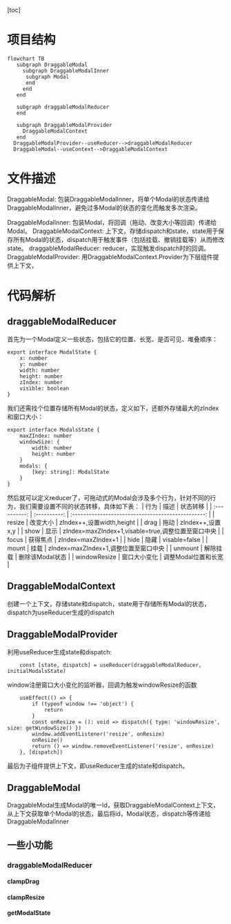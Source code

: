 [toc]
# 项目结构

```mermaid
flowchart TB
   subgraph DraggableModal
     subgraph DraggableModalInner
      subgraph Modal
      end
     end
   end

   subgraph draggableModalReducer
   end

   subgraph DraggableModalProvider
     DraggableModalContext
   end
  DraggableModalProvider--useReducer-->draggableModalReducer
  DraggableModal--useContext-->DraggableModalContext

```

# 文件描述
DraggableModal: 包装DraggableModalInner，将单个Modal的状态传递给DraggableModalInner，避免过多Modal的状态的变化而触发多次渲染。

DraggableModalInner: 包装Modal，将回调（拖动、改变大小等回调）传递给Modal。
  DraggableModalContext: 上下文，存储dispatch和state，state用于保存所有Modal的状态，dispatch用于触发事件（包括挂载、撤销挂载等）从而修改state。
draggableModalReducer: reducer，实现触发dispatch时的回调。
DraggableModalProvider: 用DraggableModalContext.Provider为下层组件提供上下文，

# 代码解析
## draggableModalReducer
首先为一个Modal定义一些状态，包括它的位置、长宽、是否可见、堆叠顺序：
```
export interface ModalState {
    x: number
    y: number
    width: number
    height: number
    zIndex: number
    visible: boolean
}
```

我们还需找个位置存储所有Modal的状态，定义如下，还额外存储最大的zIndex和窗口大小：
```
export interface ModalsState {
    maxZIndex: number
    windowSize: {
        width: number
        height: number
    }
    modals: {
        [key: string]: ModalState
    }
}
```

然后就可以定义reducer了，可拖动式的Modal会涉及多个行为，针对不同的行为，我们需要设置不同的状态转移，具体如下表：
|     行为     |     描述     |                      状态转移                      |
| :----------: | :----------: | :------------------------------------------------: |
|    resize    |   改变大小   |             zIndex++,设置width,height              |
|     drag     |     拖动     |                  zIndex++,设置x,y                  |
|     show     |     显示     | zIndex=maxZIndex+1,visable=true,调整位置至窗口中央 |
|    focus     |   获得焦点   |                 zIndex=maxZIndex+1                 |
|     hide     |     隐藏     |                   visable=false                    |
|    mount     |     挂载     |       zIndex=maxZIndex+1,调整位置至窗口中央        |
|   unmount    |   解除挂载   |                  删除该Modal状态                   |
| windowResize | 窗口大小变化 |                调整Modal位置和长宽                 |

## DraggableModalContext
创建一个上下文，存储state和dispatch，state用于存储所有Modal的状态，dispatch为useReducer生成的dispatch

## DraggableModalProvider
利用useReducer生成state和dispatch:
```
    const [state, dispatch] = useReducer(draggableModalReducer, initialModalsState)
```

window注册窗口大小变化的监听器，回调为触发windowResize的函数
```
    useEffect(() => {
        if (typeof window !== 'object') {
            return
        }
        const onResize = (): void => dispatch({ type: 'windowResize', size: getWindowSize() })
        window.addEventListener('resize', onResize)
        onResize()
        return () => window.removeEventListener('resize', onResize)
    }, [dispatch])
```

最后为子组件提供上下文，即useReducer生成的state和dispatch。

## DraggableModal
DraggableModal生成Modal的唯一Id，获取DraggableModalContext上下文，从上下文获取单个Modal的状态，最后将id，Modal状态，dispatch等传递给DraggableModalInner


## 一些小功能
### draggableModalReducer
#### clampDrag 

#### clampResize

#### getModalState

